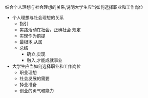 结合个人理想与社会理想的关系,说明大学生应当如何选择职业和工作岗位

- 个人理想与社会理想的关系
	- 指引
	- 实践活动在社会，正确社会 规定
	- 实现作为前提
	- 最根本,从属
	- 总结
		- 确立,实现
		- 融入,才能成就事业
- 大学生应当如何选择职业和工作岗位
	- 职业理想
	- 社会发展的需要
	- 择业准备
	- 创业的勇气和能力